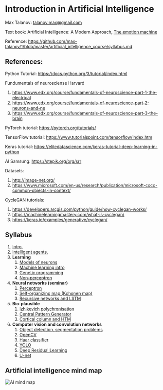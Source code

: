# Introduction in Artificial Intelligence

Max Talanov: talanov.max@gmail.com

Text book: Artificial Intelligence: A Modern Approach, [The emotion machine](https://en.wikipedia.org/wiki/The_Emotion_Machine)

Reference: https://github.com/max-talanov/1/blob/master/artificial_intelligence_course/syllabus.md

## References:

Python Tutorial: https://docs.python.org/3/tutorial/index.html

Fundumentals of neurosciense Harvard 
1. https://www.edx.org/course/fundamentals-of-neuroscience-part-1-the-electrical
2. https://www.edx.org/course/fundamentals-of-neuroscience-part-2-neurons-and-ne
3. https://www.edx.org/course/fundamentals-of-neuroscience-part-3-the-brain

PyTorch tutorial: https://pytorch.org/tutorials/

TensorFlow tutorial: https://www.tutorialspoint.com/tensorflow/index.htm

Keras tutorial: https://elitedatascience.com/keras-tutorial-deep-learning-in-python

AI Samsung: https://stepik.org/org/srr

Datasets:
1. http://image-net.org/
1. https://www.microsoft.com/en-us/research/publication/microsoft-coco-common-objects-in-context/

CycleGAN tutorials: 
1. https://developers.arcgis.com/python/guide/how-cyclegan-works/
1. https://machinelearningmastery.com/what-is-cyclegan/
1. https://keras.io/examples/generative/cyclegan/


## Syllabus 

1. [Intro.](intro.md)
1. [Intelligent agents.](agents.md)
1. **Learning**
   1. [Models of neurons](nn_intro.md)
   1. [Machine learning intro](ml_intro.md)
   1. [Genetic programming](ga.md)
   1. [Non-perceptron](non_perceptron.md)
1. **Neural networks (seminar)** 
   1. [Perceptron](https://en.wikipedia.org/wiki/Perceptron)
   1. [Self-organizing map (Kohonen map)](https://en.wikipedia.org/wiki/Self-organizing_map)
   1. [Recursive networks and LSTM](https://en.wikipedia.org/wiki/Long_short-term_memory)
1. **Bio-plausible**
   1. [Izhikevich polychronisation](izhi.md)
   1. [Central Pattern Generator](https://en.wikipedia.org/wiki/Central_pattern_generator)
   1. [Cortical column and HTM](https://github.com/max-talanov/1/blob/master/neuromorphic_computing_course/cortical_columns.md)
1. **Computer vision and convolution networks**
   1. [Object detection, segmentation problems](object_detection.md)
   1. [OpenCV](openCV.md)
   1. [Haar classifier](haar.md)
   1. [YOLO](yolo.md)
   1. [Deep Residual Learning](resNet.md)
   1. [U-net](u-net.md)


## Artificial intelligence mind map

![AI mind map](https://upload.wikimedia.org/wikipedia/commons/thumb/d/de/Complex_systems_organizational_map.jpg/1024px-Complex_systems_organizational_map.jpg)
